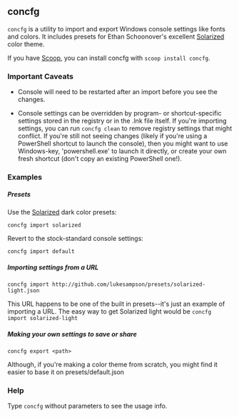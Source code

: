 ## concfg

`concfg` is a utility to import and export Windows console settings like fonts and colors. It includes presets for Ethan Schoonover's excellent [Solarized](http://ethanschoonover.com/solarized) color theme.

If you have [Scoop](http://scoop.sh), you can install concfg with `scoop install concfg`.

### Important Caveats
* Console will need to be restarted after an import before you see the changes.

* Console settings can be overridden by program- or shortcut-specific settings stored in the registry or in the .lnk file itself. If you're importing settings, you can run `concfg clean` to remove registry settings that might conflict. If you're still not seeing changes (likely if you're using a PowerShell shortcut to launch the console), then you might want to use Windows-key, 'powershell.exe' to launch it directly, or create your own fresh shortcut (don't copy an existing PowerShell one!).

### Examples

##### Presets
Use the [Solarized](http://ethanschoonover.com/solarized) dark color presets:
```
concfg import solarized
```

Revert to the stock-standard console settings:
```
concfg import default
```

##### Importing settings from a URL

```
concfg import http://github.com/lukesampson/presets/solarized-light.json

```
This URL happens to be one of the built in presets--it's just an example of importing a URL. The easy way to get Solarized light would be `concfg import solarized-light`

##### Making your own settings to save or share

```
concfg export <path>
```

Although, if you're making a color theme from scratch, you might find it easier to base it on presets/default.json

### Help

Type `concfg` without parameters to see the usage info.
